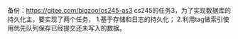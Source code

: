 备份：https://gitee.com/bigzoo/cs245-as3
cs245的任务3，为了实现数据库的持久化主，要实现了两个任务，
1.基于存储和日志的持久化；
2.利用tag做索引使用优先队列保存已经提交还未写入的数据。
